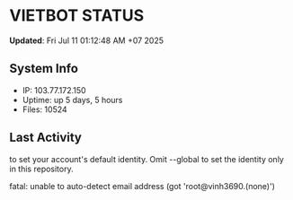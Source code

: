# VIETBOT STATUS
**Updated**: Fri Jul 11 01:12:48 AM +07 2025

## System Info
- IP: 103.77.172.150
- Uptime: up 5 days, 5 hours
- Files: 10524

## Last Activity

to set your account's default identity.
Omit --global to set the identity only in this repository.

fatal: unable to auto-detect email address (got 'root@vinh3690.(none)')
